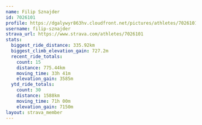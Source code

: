 ```yaml
---
name: Filip Sznajder
id: 7026101
profile: https://dgalywyr863hv.cloudfront.net/pictures/athletes/7026101/2123836/19/large.jpg
username: filip-sznajder
strava_url: https://www.strava.com/athletes/7026101
stats:
  biggest_ride_distance: 335.92km
  biggest_climb_elevation_gain: 727.2m
  recent_ride_totals:
    count: 15
    distance: 775.44km
    moving_time: 33h 41m
    elevation_gain: 3585m
  ytd_ride_totals:
    count: 30
    distance: 1588km
    moving_time: 71h 00m
    elevation_gain: 7150m
layout: strava_member
--- 
```

